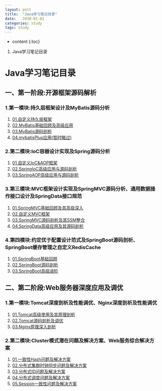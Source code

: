 ```yaml
---
layout: post
title:  "Java学习笔记目录"
date:   2030-01-01
categories: study
tags: study
---
```


* content
{:toc}

1. Java学习笔记目录





# Java学习笔记目录
## 一、第一阶段:开源框架源码解析
### 1.第一模块:持久层框架设计及MyBatis源码分析
1. [01.自定义持久层框架](https://ttk1907.github.io/2021/05/16/lagou-java-01-01-01/)  
2. [02.MyBatis基础回顾及高级应用](https://ttk1907.github.io/2021/05/20/lagou-java-01-01-02/)  
3. [03.MyBatis源码剖析](https://ttk1907.github.io/2021/05/25/lagou-java-01-01-03/)  
4. [04.mybatisPlus应用(暂时略过)](https://ttk1907.github.io/2021/06/05/lagou-java-01-01-04/)  

### 2.第二模块:IoC容器设计实现及Spring源码分析
1. [01.自定义IoC&AOP框架](https://ttk1907.github.io/2021/05/29/lagou-java-01-02-01/)  
2. [02.SpringIoC高级应用与源码剖析](https://ttk1907.github.io/2021/05/30/lagou-java-01-02-02/)  
3. [03.SpringAOP高级应用与源码剖析](https://ttk1907.github.io/2021/05/31/lagou-java-01-02-03/)   

### 3.第三模块:MVC框架设计实现及SpringMVC源码分析、通用数据操作接口设计及SpringData接口规范
1. [01.SpringMVC基础回顾及其高级深入](https://ttk1907.github.io/2021/06/02/lagou-java-01-03-01/)  
2. [02.自定义MVC框架](https://ttk1907.github.io/2021/06/03/lagou-java-01-03-02/)  
3. [03.SpringMVC源码剖析及其SSM整合](https://ttk1907.github.io/2021/06/12/lagou-java-01-03-03/)  
4. [04.SpringData高级应用及其源码剖析](https://ttk1907.github.io/2021/06/13/lagou-java-01-03-04/)  

### 4.第四模块:约定优于配置设计范式及SpringBoot源码剖析、SpringBoot缓存管理之自定义RedisCache
1. [01.SpringBoot基础回顾](https://ttk1907.github.io/2021/06/15/lagou-java-01-04-01/)  
2. [02.SpringBoot源码剖析](https://ttk1907.github.io/2021/06/16/lagou-java-01-04-02/)  
3. [03.SpringBoot高级进阶](https://ttk1907.github.io/2021/06/17/lagou-java-01-04-03/)  

## 二、第二阶段:Web服务器深度应用及调优
### 1.第一模块:Tomcat深度剖析及性能调优、Nginx深度剖析及性能调优
1. [01.Tomcat高级使用及其原理剖析](https://ttk1907.github.io/2021/06/19/lagou-java-02-01-01/)  
2. [02.Tomcat源码剖析及调优](https://ttk1907.github.io/2021/06/20/lagou-java-02-01-02/)  
3. [03.Nginx原理深入剖析](https://ttk1907.github.io/2021/06/21/lagou-java-02-01-03/)  

### 2.第二模块:Cluster模式潜在问题及解决方案、Web服务综合解决方案
1. [01.一致性Hash问题及解决方案](https://ttk1907.github.io/2021/06/23/lagou-java-02-02-01/)  
2. [02.分布式集群时钟同步问题及解决方案](https://ttk1907.github.io/2021/06/24/lagou-java-02-02-02/)  
3. [03.分布式ID问题及解决方案](https://ttk1907.github.io/2021/06/25/lagou-java-02-02-03/)  
4. [04.分布式调度问题及解决方案](https://ttk1907.github.io/2021/06/26/lagou-java-02-02-04/)  
5. [05.Session一致性问题及解决方案](https://ttk1907.github.io/2021/06/27/lagou-java-02-02-05/)  






